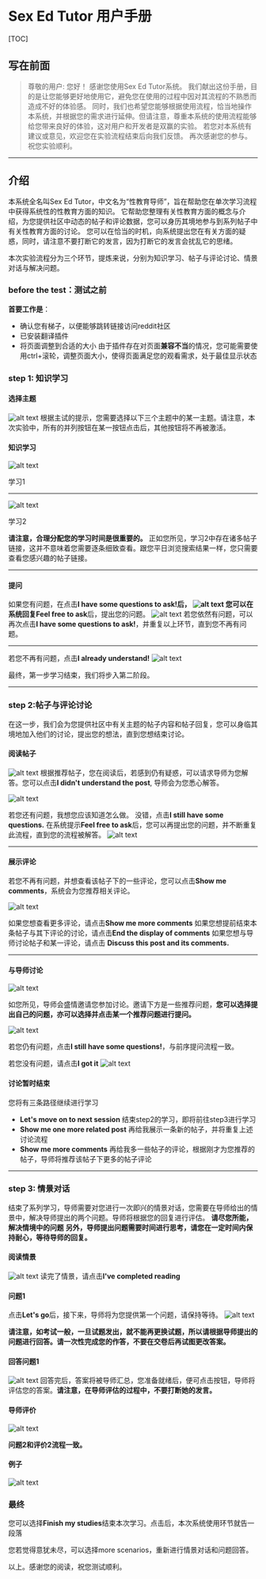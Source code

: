 # Sex Ed Tutor 用户手册
[TOC]
## 写在前面
>尊敬的用户:
您好！
感谢您使用Sex Ed Tutor系统。
我们献出这份手册，目的是让您能够更好地使用它，避免您在使用的过程中因对其流程的不熟悉而造成不好的体验感。
同时，我们也希望您能够根据使用流程，恰当地操作本系统，并根据您的需求进行延伸。但请注意，尊重本系统的使用流程能够给您带来良好的体验，这对用户和开发者是双赢的实验。
若您对本系统有建议或意见，欢迎您在实验流程结束后向我们反馈。
再次感谢您的参与。祝您实验顺利。

---

## 介绍
本系统全名叫Sex Ed Tutor，中文名为“性教育导师”，旨在帮助您在单次学习流程中获得系统性的性教育方面的知识。
它帮助您整理有关性教育方面的概念与介绍，为您提供社区中动态的帖子和评论数据，您可以身历其境地参与到系列帖子中有关性教育方面的讨论。
您可以在恰当的时机，向系统提出您在有关方面的疑惑，同时，请注意不要打断它的发言，因为打断它的发言会扰乱它的思绪。

本次实验流程分为三个环节，提炼来说，分别为知识学习、帖子与评论讨论、情景对话与解决问题。

### before the test：测试之前
**首要工作是**：
- 确认您有梯子，以便能够跳转链接访问reddit社区
- 已安装翻译插件
- 将页面调整到合适的大小
由于插件存在对页面**兼容不当**的情况，您可能需要使用ctrl+滚轮，调整页面大小，使得页面满足您的观看需求，处于最佳显示状态

### step 1: 知识学习

#### 选择主题
![alt text](/intro/image-7.png)
根据主试的提示，您需要选择以下三个主题中的某一主题。请注意，本次实验中，所有的并列按钮在某一按钮点击后，其他按钮将不再被激活。

#### 知识学习
![alt text](/intro/image-8.png)

学习1

---

![alt text](/intro/image-9.png)

学习2

**请注意，合理分配您的学习时间是很重要的。**
正如您所见，学习2中存在诸多帖子链接，这并不意味着您需要逐条细致查看。跟您平日浏览搜索结果一样，您只需要查看您感兴趣的帖子链接。

---

#### 提问

如果您有问题，在点击**I have some questions to ask!**后，
![alt text](/intro/image-10.png)
您可以在系统回复**Feel free to ask**后，提出您的问题。
![alt text](/intro/image-11.png)
若您依然有问题，可以再次点击**I have some questions to ask!**，并重复以上环节，直到您不再有问题。

---

若您不再有问题，点击**I already understand!**
![alt text](/intro/image-12.png)

最终，第一步学习结束，我们将步入第二阶段。

---

### step 2:帖子与评论讨论
在这一步，我们会为您提供社区中有关主题的帖子内容和帖子回复，您可以身临其境地加入他们的讨论，提出您的想法，直到您想结束讨论。

#### 阅读帖子
![alt text](/intro/image-13.png)
根据推荐帖子，您在阅读后，若感到仍有疑惑，可以请求导师为您解答。您可以点击**I didn't understand the post**, 导师会为您悉心解答。

![alt text](/intro/image-14.png)

若您还有问题，我想您应该知道怎么做。
没错，点击**I still have some questions.**
在系统提示**Feel free to ask**后，您可以再提出您的问题，并不断重复此流程，直到您的流程被解答。
![alt text](/intro/image-15.png)

---

#### 展示评论
若您不再有问题，并想查看该帖子下的一些评论，您可以点击**Show me comments**，系统会为您推荐相关评论。

![alt text](/intro/image-16.png)

如果您想查看更多评论，请点击**Show me more comments**
如果您想提前结束本条帖子与其下评论的讨论，请点击**End the display of comments**
如果您想与导师讨论帖子和某一评论，请点击 **Discuss this post and its comments.**

---

#### 与导师讨论
![alt text](/intro/image-17.png)

如您所见，导师会盛情邀请您参加讨论。邀请下方是一些推荐问题，**您可以选择提出自己的问题，亦可以选择并点击某一个推荐问题进行提问。**

![alt text](/intro/image-18.png)

若您仍有问题，点击**I still have some questions!**，与前序提问流程一致。

若您没有问题，请点击**I got it**
![alt text](/intro/image-19.png)

#### 讨论暂时结束
 
您将有三条路径继续进行学习
- **Let's move on to next session**
结束step2的学习，即将前往step3进行学习
- **Show me one more related post**
再给我展示一条新的帖子，并将重复上述讨论流程
- **Show me more comments**
再给我多一些帖子的评论，根据刚才为您推荐的帖子，导师将推荐该帖子下更多的帖子评论

---

### step 3: 情景对话
结束了系列学习，导师需要对您进行一次即兴的情景对话，您需要在导师给出的情景中，解决导师提出的两个问题。导师将根据您的回复进行评估。
**请尽您所能，解决情境中的问题**
**另外，导师提出问题需要时间进行思考，请您在一定时间内保持耐心，等待导师的回复。**

#### 阅读情景
![alt text](/intro/image-21.png)
读完了情景，请点击**I've completed reading**

#### 问题1
点击**Let's go**后，接下来，导师将为您提供第一个问题，请保持等待。
![alt text](/intro/image-22.png)

**请注意，如考试一般，一旦试题发出，就不能再更换试题，所以请根据导师提出的问题进行回答。请一次性完成您的作答，不要在交卷后再试图更改答案。**

#### 回答问题1
![alt text](/intro/image-23.png)
回答完后，答案将被导师汇总，您准备就绪后，便可点击按钮，导师将评估您的答案。**请注意，在导师评估的过程中，不要打断她的发言。**

#### 导师评价
![alt text](/intro/image-24.png)

**问题2和评价2流程一致。**


#### 例子
![alt text](/intro/image-25.png)


### 最终
您可以选择**Finish my studies**结束本次学习。点击后，本次系统使用环节就告一段落

您若觉得意犹未尽，可以选择more scenarios，重新进行情景对话和问题回答。


以上。感谢您的阅读，祝您测试顺利。



